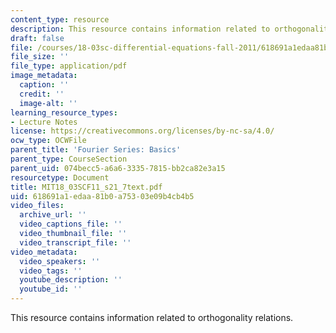 ```yaml
---
content_type: resource
description: This resource contains information related to orthogonality relations.
draft: false
file: /courses/18-03sc-differential-equations-fall-2011/618691a1edaa81b0a75303e09b4cb4b5_MIT18_03SCF11_s21_7text.pdf
file_size: ''
file_type: application/pdf
image_metadata:
  caption: ''
  credit: ''
  image-alt: ''
learning_resource_types:
- Lecture Notes
license: https://creativecommons.org/licenses/by-nc-sa/4.0/
ocw_type: OCWFile
parent_title: 'Fourier Series: Basics'
parent_type: CourseSection
parent_uid: 074becc5-a6a6-3335-7815-bb2ca82e3a15
resourcetype: Document
title: MIT18_03SCF11_s21_7text.pdf
uid: 618691a1-edaa-81b0-a753-03e09b4cb4b5
video_files:
  archive_url: ''
  video_captions_file: ''
  video_thumbnail_file: ''
  video_transcript_file: ''
video_metadata:
  video_speakers: ''
  video_tags: ''
  youtube_description: ''
  youtube_id: ''
---
```

This resource contains information related to orthogonality relations.